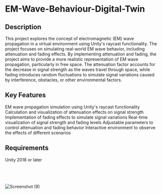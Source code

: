 # EM-Wave-Behaviour-Digital-Twin
## Description<br />
This project explores the concept of electromagnetic (EM) wave propagation in a virtual environment using Unity's raycast functionality. 
The project focuses on simulating real-world EM wave behavior, including attenuation and fading effects.
By implementing attenuation and fading, the project aims to provide a more realistic representation of EM wave propagation, particularly in free space. The attenuation factor accounts for the decrease in signal strength as the waves travel through space, while fading introduces random fluctuations to simulate signal variations caused by interference, obstacles, or other environmental factors.<br />

## Key Features<br />
EM wave propagation simulation using Unity's raycast functionality
Calculation and visualization of attenuation effects on signal strength
Implementation of fading effects to simulate signal variations
Real-time visualization of signal strength and fading levels
Adjustable parameters to control attenuation and fading behavior
Interactive environment to observe the effects of different scenarios<br />

## Requirements<br />
Unity 2018 or later

## <br />
![Screenshot (9)](https://github.com/AyanNaska/-EM-Wave-Behaviour-Digital-Twin/assets/113054786/7bd89801-9865-473c-882b-bd7fba78d0be)

